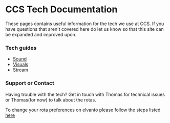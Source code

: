 # CCS Tech Documentation
These pages contains useful information for the tech we use at CCS.
If you have questions that aren't covered here do let us know so that this site can be expanded and improved upon.

### Tech guides

- [Sound](sound.md)
- [Visuals](visuals.md)
- [Stream](stream.md)

### Support or Contact

Having trouble with the tech?
Get in touch with Thomas for technical issues or Thomas(for now) to talk about the rotas.

To change your rota preferences on elvanto please follow the steps listed [here](elvanto.md)
